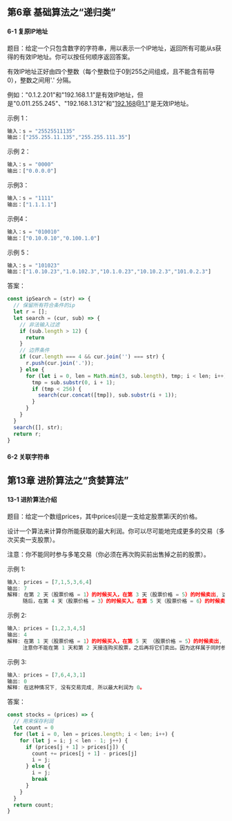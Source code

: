 ## 第6章 基础算法之“递归类”

#### 6-1 复原IP地址

题目：给定一个只包含数字的字符串，用以表示一个IP地址，返回所有可能从s获得的有效IP地址。你可以按任何顺序返回答案。

有效IP地址正好由四个整数（每个整数位于0到255之间组成，且不能含有前导 0），整数之间用'.' 分隔。

例如："0.1.2.201"和"192.168.1.1"是有效IP地址，但是"0.011.255.245"、"192.168.1.312"和"192.168@1.1"是无效IP地址。

示例 1：

  ```javascript
  输入：s = "25525511135"
  输出：["255.255.11.135","255.255.111.35"]
  ```

示例 2：

  ```javascript
  输入：s = "0000"
  输出：["0.0.0.0"]
  ```

示例3：

  ```javascript
  输入：s = "1111"
  输出：["1.1.1.1"]
  ```

示例4：

  ```javascript
  输入：s = "010010"
  输出：["0.10.0.10","0.100.1.0"]
  ```

示例 5：

  ```javascript
  输入：s = "101023"
  输出：["1.0.10.23","1.0.102.3","10.1.0.23","10.10.2.3","101.0.2.3"]
  ```

答案：

  ```javascript
  const ipSearch = (str) => {
    // 保留所有符合条件的ip
    let r = [];
    let search = (cur, sub) => {
      // 非法输入过滤
      if (sub.length > 12) {
        return
      }
      // 边界条件
      if (cur.length === 4 && cur.join('') === str) {
        r.push(cur.join('.'));
      } else {
        for (let i = 0, len = Math.min(3, sub.length), tmp; i < len; i++) {
          tmp = sub.substr(0, i + 1);
          if (tmp < 256) {
            search(cur.concat([tmp]), sub.substr(i + 1));
          }
        }
      }
    }
    search([], str);
    return r;
  }
  ```

#### 6-2 关联字符串
<!-- 
题目：给定一个字符串s和一些长度相同的单词words。找出s中恰好可以由words中所有单词串联形成的子串的起始位置。

注意子串要与words中的单词完全匹配，中间不能有其他字符，但不需要考虑words中单词串联的顺序。


示例 1：

  ```javascript
  输入：s = "barfoothefoobarman", words = ["foo","bar"]
  输出：[0,9]
  解释：
  从索引 0 和 9 开始的子串分别是 "barfoor" 和 "foobar" 。
  输出的顺序不重要, [9,0] 也是有效答案。
  ```

示例 2：

  ```javascript
  输入：s = "wordgoodgoodgoodbestword", words = ["word","good","best","word"]
  输出：[]
  ```

示例 3：

  ```javascript
  输入：s = "barfoofoobarthefoobarman", words = ["bar","foo","the"]
  输出：[6,9,12]
  ``` -->

## 第13章 进阶算法之“贪婪算法”

#### 13-1 进阶算法介绍 

题目：给定一个数组prices，其中prices[i]是一支给定股票第i天的价格。

设计一个算法来计算你所能获取的最大利润。你可以尽可能地完成更多的交易（多次买卖一支股票）。

注意：你不能同时参与多笔交易（你必须在再次购买前出售掉之前的股票）。

示例 1:

  ```javascript
  输入: prices = [7,1,5,3,6,4]
  输出: 7
  解释: 在第 2 天（股票价格 = 1）的时候买入，在第 3 天（股票价格 = 5）的时候卖出, 这笔交易所能获得利润 = 5-1 = 4 。
       随后，在第 4 天（股票价格 = 3）的时候买入，在第 5 天（股票价格 = 6）的时候卖出, 这笔交易所能获得利润 = 6-3 = 3 。
  ```

示例 2:

  ```javascript
  输入: prices = [1,2,3,4,5]
  输出: 4
  解释: 在第 1 天（股票价格 = 1）的时候买入，在第 5 天 （股票价格 = 5）的时候卖出, 这笔交易所能获得利润 = 5-1 = 4 。
       注意你不能在第 1 天和第 2 天接连购买股票，之后再将它们卖出。因为这样属于同时参与了多笔交易，你必须在再次购买前出售掉之前的股票。
  ```

示例 3:

  ```javascript
  输入: prices = [7,6,4,3,1]
  输出: 0
  解释: 在这种情况下, 没有交易完成, 所以最大利润为 0。
  ```

答案：

  ```javascript
  const stocks = (prices) => {
    // 用来保存利润
    let count = 0
    for (let i = 0, len = prices.length; i < len; i++) {
      for (let j = i; j < len - 1; j++) {
        if (prices[j + 1] > prices[j]) {
          count += prices[j + 1] - prices[j]
          i = j;
        } else {
          i = j;
          break
        }
      }
    }
    return count;
  }
  ```
